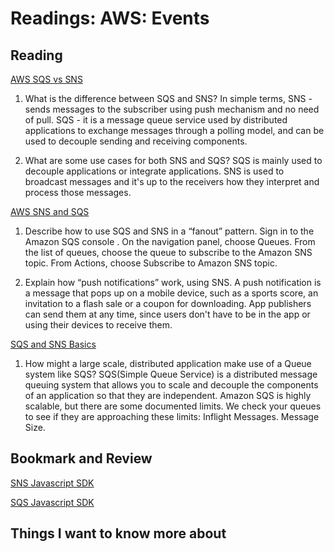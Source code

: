 Readings: AWS: Events
=====================

Reading
-------

[AWS SQS vs SNS](https://medium.com/awesome-cloud/aws-difference-between-sqs-and-sns-61a397bf76c5)

1. What is the difference between SQS and SNS?
    In simple terms, SNS - sends messages to the subscriber using push mechanism and no need of pull. SQS - it is a message queue service used by distributed applications to exchange messages through a polling model, and can be used to decouple sending and receiving components.

2. What are some use cases for both SNS and SQS?
    SQS is mainly used to decouple applications or integrate applications. SNS is used to broadcast messages and it's up to the receivers how they interpret and process those messages.

[AWS SNS and SQS](https://www.youtube.com/watch?v=mXk0MNjlO7A)

1. Describe how to use SQS and SNS in a “fanout” pattern.
   Sign in to the Amazon SQS console . On the navigation panel, choose Queues. From the list of queues, choose the queue to subscribe to the Amazon SNS topic. From Actions, choose Subscribe to Amazon SNS topic. 

2. Explain how “push notifications” work, using SNS.
    A push notification is a message that pops up on a mobile device, such as a sports score, an invitation to a flash sale or a coupon for downloading. App publishers can send them at any time, since users don't have to be in the app or using their devices to receive them.

[SQS and SNS Basics](https://www.youtube.com/watch?v=UesxWuZMZqI)

1. How might a large scale, distributed application make use of a Queue system like SQS?
    SQS(Simple Queue Service) is a distributed message queuing system that allows you to scale and decouple the components of an application so that they are independent.
    Amazon SQS is highly scalable, but there are some documented limits. We check your queues to see if they are approaching these limits: Inflight Messages. Message Size.

Bookmark and Review
-------------------

[SNS Javascript SDK](https://docs.aws.amazon.com/AWSJavaScriptSDK/latest/AWS/SNS.html)

[SQS Javascript SDK](https://docs.aws.amazon.com/AWSJavaScriptSDK/latest/AWS/SQS.html)

## Things I want to know more about

